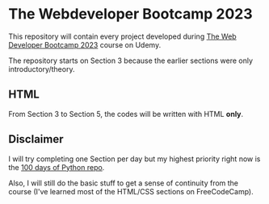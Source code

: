 # The Webdeveloper Bootcamp 2023

This repository will contain every project developed during <a
href=https://www.udemy.com/course/the-web-developer-bootcamp/>The Web Developer
Bootcamp 2023</a> course on Udemy.

The repository starts on Section 3 because the earlier sections were only
introductory/theory.

## HTML
From Section 3 to Section 5, the codes will be written with HTML <b>only</b>.

## Disclaimer
I will try completing one Section per day but my highest priority right now is
the <a href=https://github.com/Grellheist/100-days-of-python>100 days of Python
repo</a>.

Also, I will still do the basic stuff to get a sense of continuity from the
course (I've learned most of the HTML/CSS sections on FreeCodeCamp).
